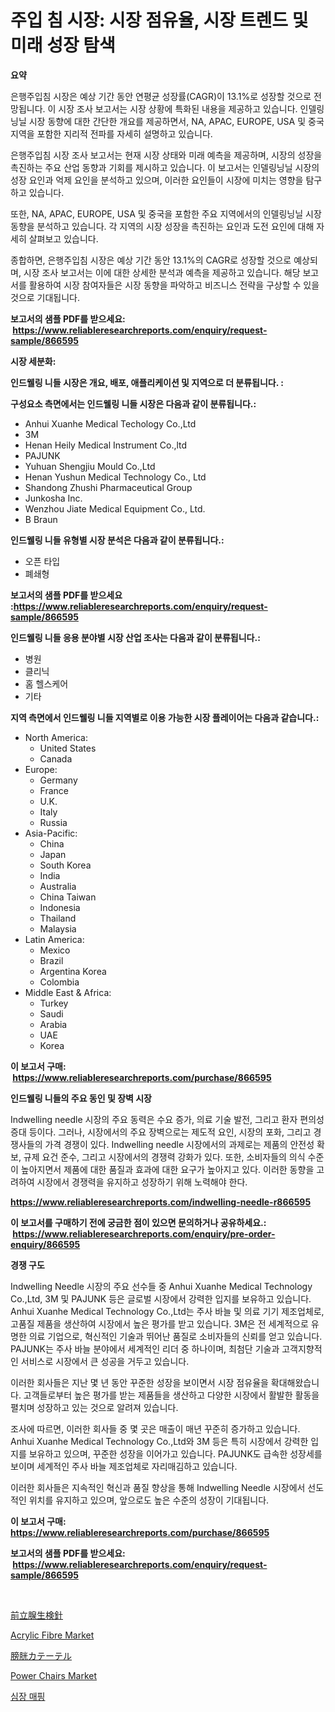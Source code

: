 <p><h1>주입 침 시장: 시장 점유율, 시장 트렌드 및 미래 성장 탐색</h1></p><p><strong>요약</strong></p>
<p><p>은행주입침 시장은 예상 기간 동안 연평균 성장률(CAGR)이 13.1%로 성장할 것으로 전망됩니다. 이 시장 조사 보고서는 시장 상황에 특화된 내용을 제공하고 있습니다. 인델링닝닐 시장 동향에 대한 간단한 개요를 제공하면서, NA, APAC, EUROPE, USA 및 중국지역을 포함한 지리적 전파를 자세히 설명하고 있습니다.</p><p>은행주입침 시장 조사 보고서는 현재 시장 상태와 미래 예측을 제공하며, 시장의 성장을 촉진하는 주요 산업 동향과 기회를 제시하고 있습니다. 이 보고서는 인델링닝닐 시장의 성장 요인과 억제 요인을 분석하고 있으며, 이러한 요인들이 시장에 미치는 영향을 탐구하고 있습니다.</p><p>또한, NA, APAC, EUROPE, USA 및 중국을 포함한 주요 지역에서의 인델링닝닐 시장 동향을 분석하고 있습니다. 각 지역의 시장 성장을 촉진하는 요인과 도전 요인에 대해 자세히 살펴보고 있습니다.</p><p>종합하면, 은행주입침 시장은 예상 기간 동안 13.1%의 CAGR로 성장할 것으로 예상되며, 시장 조사 보고서는 이에 대한 상세한 분석과 예측을 제공하고 있습니다. 해당 보고서를 활용하여 시장 참여자들은 시장 동향을 파악하고 비즈니스 전략을 구상할 수 있을 것으로 기대됩니다.</p></p>
<p><strong>보고서의 샘플 PDF를 받으세요: &nbsp;<a href="https://www.reliableresearchreports.com/enquiry/request-sample/866595">https://www.reliableresearchreports.com/enquiry/request-sample/866595</a></strong></p>
<p><strong>시장 세분화:</strong></p>
<p><strong> 인드웰링 니들 시장은 개요, 배포, 애플리케이션 및 지역으로 더 분류됩니다. :</strong></p>
<p><strong>구성요소 측면에서는 인드웰링 니들 시장은 다음과 같이 분류됩니다.:</strong></p>
<p><ul><li>Anhui Xuanhe Medical Techology Co.,Ltd</li><li>3M</li><li>Henan Heily Medical Instrument Co.,ltd</li><li>PAJUNK</li><li>Yuhuan Shengjiu Mould Co.,Ltd</li><li>Henan Yushun Medical Technology Co., Ltd</li><li>Shandong Zhushi Pharmaceutical Group</li><li>Junkosha Inc.</li><li>Wenzhou Jiate Medical Equipment Co., Ltd.</li><li>B Braun</li></ul></p>
<p><strong> 인드웰링 니들 유형별 시장 분석은 다음과 같이 분류됩니다.:</strong></p>
<p><ul><li>오픈 타입</li><li>폐쇄형</li></ul></p>
<p><strong>보고서의 샘플 PDF를 받으세요 :<a href="https://www.reliableresearchreports.com/enquiry/request-sample/866595">https://www.reliableresearchreports.com/enquiry/request-sample/866595</a></strong></p>
<p><strong> 인드웰링 니들 응용 분야별 시장 산업 조사는 다음과 같이 분류됩니다.:</strong></p>
<p><ul><li>병원</li><li>클리닉</li><li>홈 헬스케어</li><li>기타</li></ul></p>
<p><strong>지역 측면에서 인드웰링 니들 지역별로 이용 가능한 시장 플레이어는 다음과 같습니다.:</strong></p>
<p><ul>
    <li>
        North America:
        <ul>
            <li>United States</li>
            <li>Canada</li>
        </ul>
    </li>
    <li>
        Europe:
        <ul>
            <li>Germany</li>
            <li>France</li>
            <li>U.K.</li>
            <li>Italy</li>
            <li>Russia</li>
        </ul>
    </li>
    <li>
        Asia-Pacific:
        <ul>
            <li>China</li>
            <li>Japan</li>
            <li>South Korea</li>
            <li>India</li>
            <li>Australia</li>
            <li>China Taiwan</li>
            <li>Indonesia</li>
            <li>Thailand</li>
            <li>Malaysia</li>
        </ul>
    </li>
    <li>
        Latin America:
        <ul>
            <li>Mexico</li>
            <li>Brazil</li>
            <li>Argentina Korea</li>
            <li>Colombia</li>
        </ul>
    </li>
    <li>
        Middle East & Africa:
        <ul>
            <li>Turkey</li>
            <li>Saudi</li>
            <li>Arabia</li>
            <li>UAE</li>
            <li>Korea</li>
        </ul>
    </li>
    </ul></p>
<p><strong>이 보고서 구매: &nbsp;<a href="https://www.reliableresearchreports.com/purchase/866595">https://www.reliableresearchreports.com/purchase/866595</a></strong></p>
<p><strong>인드웰링 니들의 주요 동인 및 장벽 시장</strong></p>
<p><p>Indwelling needle 시장의 주요 동력은 수요 증가, 의료 기술 발전, 그리고 환자 편의성 증대 등이다. 그러나, 시장에서의 주요 장벽으로는 제도적 요인, 시장의 포화, 그리고 경쟁사들의 가격 경쟁이 있다. Indwelling needle 시장에서의 과제로는 제품의 안전성 확보, 규제 요건 준수, 그리고 시장에서의 경쟁력 강화가 있다. 또한, 소비자들의 의식 수준이 높아지면서 제품에 대한 품질과 효과에 대한 요구가 높아지고 있다. 이러한 동향을 고려하여 시장에서 경쟁력을 유지하고 성장하기 위해 노력해야 한다.</p></p>
<p><strong><a href="https://www.reliableresearchreports.com/indwelling-needle-r866595">https://www.reliableresearchreports.com/indwelling-needle-r866595</a></strong></p>
<p><strong>이 보고서를 구매하기 전에 궁금한 점이 있으면 문의하거나 공유하세요.: &nbsp;<a href="https://www.reliableresearchreports.com/enquiry/pre-order-enquiry/866595">https://www.reliableresearchreports.com/enquiry/pre-order-enquiry/866595</a></strong></p>
<p><strong>경쟁 구도</strong></p>
<p><p>Indwelling Needle 시장의 주요 선수들 중 Anhui Xuanhe Medical Technology Co.,Ltd, 3M 및 PAJUNK 등은 글로벌 시장에서 강력한 입지를 보유하고 있습니다. Anhui Xuanhe Medical Technology Co.,Ltd는 주사 바늘 및 의료 기기 제조업체로, 고품질 제품을 생산하여 시장에서 높은 평가를 받고 있습니다. 3M은 전 세계적으로 유명한 의료 기업으로, 혁신적인 기술과 뛰어난 품질로 소비자들의 신뢰를 얻고 있습니다. PAJUNK는 주사 바늘 분야에서 세계적인 리더 중 하나이며, 최첨단 기술과 고객지향적인 서비스로 시장에서 큰 성공을 거두고 있습니다.</p><p>이러한 회사들은 지난 몇 년 동안 꾸준한 성장을 보이면서 시장 점유율을 확대해왔습니다. 고객들로부터 높은 평가를 받는 제품들을 생산하고 다양한 시장에서 활발한 활동을 펼치며 성장하고 있는 것으로 알려져 있습니다.</p><p>조사에 따르면, 이러한 회사들 중 몇 곳은 매출이 매년 꾸준히 증가하고 있습니다. Anhui Xuanhe Medical Technology Co.,Ltd와 3M 등은 특히 시장에서 강력한 입지를 보유하고 있으며, 꾸준한 성장을 이어가고 있습니다. PAJUNK도 급속한 성장세를 보이며 세계적인 주사 바늘 제조업체로 자리매김하고 있습니다.</p><p>이러한 회사들은 지속적인 혁신과 품질 향상을 통해 Indwelling Needle 시장에서 선도적인 위치를 유지하고 있으며, 앞으로도 높은 수준의 성장이 기대됩니다.</p></p>
<p><strong>이 보고서 구매: &nbsp; <a href="https://www.reliableresearchreports.com/purchase/866595">https://www.reliableresearchreports.com/purchase/866595</a></strong></p>
<p><strong>보고서의 샘플 PDF를 받으세요: &nbsp;<a href="https://www.reliableresearchreports.com/enquiry/request-sample/866595">https://www.reliableresearchreports.com/enquiry/request-sample/866595</a></strong><strong></strong></p>
<p>&nbsp;</p>
<p><p><a href="https://github.com/lrlmopnhwd79300/Market-Research-Report-List-1/blob/main/851389431076.md">前立腺生検針</a></p><p><a href="https://issuu.com/reportprime-2/docs/acrylic-fibre-market-size-2030.pptx">Acrylic Fibre Market</a></p><p><a href="https://github.com/wkuactfdzwizk06/Market-Research-Report-List-1/blob/main/824282131074.md">膀胱カテーテル</a></p><p><a href="https://github.com/abdelrhmankishk22/Market-Research-Report-List-4/blob/main/power-chairs-market.md">Power Chairs Market</a></p><p><a href="https://github.com/akzkkws047661437/Market-Research-Report-List-1/blob/main/548346533221.md">심장 매핑</a></p></p>